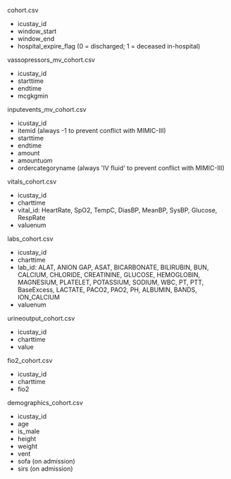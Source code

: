 
cohort.csv
- icustay_id
- window_start
- window_end
- hospital_expire_flag (0 = discharged; 1 = deceased in-hospital)

vassopressors_mv_cohort.csv
- icustay_id
- starttime
- endtime
- mcgkgmin

inputevents_mv_cohort.csv
- icustay_id
- itemid (always -1 to prevent conflict with MIMIC-III)
- starttime
- endtime
- amount
- amountuom
- ordercategoryname (always 'IV fluid' to prevent conflict with MIMIC-III)

vitals_cohort.csv
- icustay_id
- charttime
- vital_id: HeartRate, SpO2, TempC, DiasBP, MeanBP, SysBP, Glucose, RespRate
- valuenum

labs_cohort.csv
- icustay_id
- charttime
- lab_id: ALAT, ANION GAP, ASAT, BICARBONATE, BILIRUBIN, BUN, CALCIUM, CHLORIDE, CREATININE, GLUCOSE, HEMOGLOBIN, MAGNESIUM, PLATELET, POTASSIUM, SODIUM, WBC, PT, PTT, BaseExcess, LACTATE, PACO2, PAO2, PH, ALBUMIN, BANDS, ION_CALCIUM	
- valuenum

urineoutput_cohort.csv
- icustay_id
- charttime
- value

fio2_cohort.csv
- icustay_id
- charttime
- fio2

demographics_cohort.csv
- icustay_id
- age
- is_male
- height
- weight
- vent
- sofa (on admission)
- sirs (on admission)
